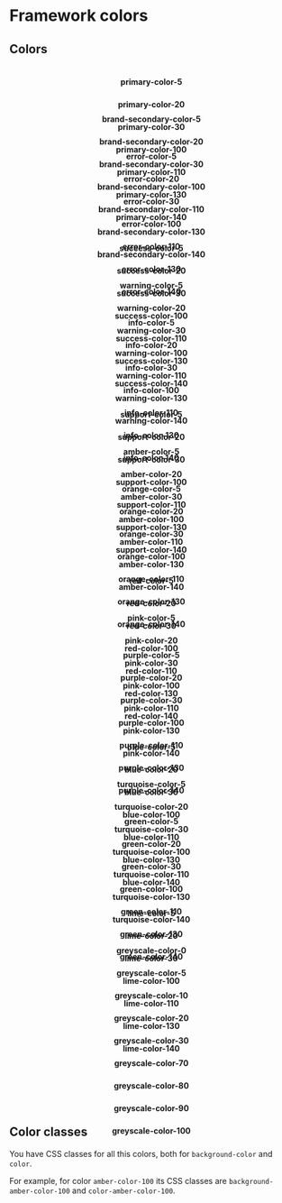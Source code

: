 <style lang="scss">
body {
    overflow-x: scroll !important;
    overflow-y: scroll !important;
}

@import "@/scss/custom/base-theme/utilities/_colors.scss";
@import "@/scss/custom/base-theme/utilities/_grid.scss";

.color-row {
    height: 295px;
}
.color-block {
    height: 50px;
    padding: 0.5rem;
}
.color {
    height: 40px;
    display: flex;
    align-items: center;
    justify-content: center;
    font-weight: 700;
}
.letter-black {
    color: $greyscale-color-90;
}
.letter-white {
    color: $greyscale-color-5;
}
</style>

# Framework colors

## Colors

<div class="row color-row">
    <div class="color-block col-4">
        <div class="color letter-black background-primary-color-5">primary-color-5</div>
        <div class="color letter-black background-primary-color-20">primary-color-20</div>
        <div class="color letter-black background-primary-color-30">primary-color-30</div>
        <div class="color letter-white background-primary-color-100">primary-color-100</div>
        <div class="color letter-white background-primary-color-110">primary-color-110</div>
        <div class="color letter-white background-primary-color-130">primary-color-130</div>
        <div class="color letter-white background-primary-color-140">primary-color-140</div>
    </div>
    <div class="color-block col-4">
        <div class="color letter-black background-brand-secondary-color-5">brand-secondary-color-5</div>
        <div class="color letter-black background-brand-secondary-color-20">brand-secondary-color-20</div>
        <div class="color letter-black background-brand-secondary-color-30">brand-secondary-color-30</div>
        <div class="color letter-white background-brand-secondary-color-100">brand-secondary-color-100</div>
        <div class="color letter-white background-brand-secondary-color-110">brand-secondary-color-110</div>
        <div class="color letter-white background-brand-secondary-color-130">brand-secondary-color-130</div>
        <div class="color letter-white background-brand-secondary-color-140">brand-secondary-color-140</div>
    </div>
    <div class="color-block col-4">
        <div class="color letter-black background-error-color-5">error-color-5</div>
        <div class="color letter-black background-error-color-20">error-color-20</div>
        <div class="color letter-black background-error-color-30">error-color-30</div>
        <div class="color letter-white background-error-color-100">error-color-100</div>
        <div class="color letter-white background-error-color-110">error-color-110</div>
        <div class="color letter-white background-error-color-130">error-color-130</div>
        <div class="color letter-white background-error-color-140">error-color-140</div>
    </div>
</div>

<div class="row color-row">
    <div class="color-block col-4">
        <div class="color letter-black background-success-color-5">success-color-5</div>
        <div class="color letter-black background-success-color-20">success-color-20</div>
        <div class="color letter-black background-success-color-30">success-color-30</div>
        <div class="color letter-white background-success-color-100">success-color-100</div>
        <div class="color letter-white background-success-color-110">success-color-110</div>
        <div class="color letter-white background-success-color-130">success-color-130</div>
        <div class="color letter-white background-success-color-140">success-color-140</div>
    </div>
    <div class="color-block col-4">
        <div class="color letter-black background-warning-color-5">warning-color-5</div>
        <div class="color letter-black background-warning-color-20">warning-color-20</div>
        <div class="color letter-black background-warning-color-30">warning-color-30</div>
        <div class="color letter-white background-warning-color-100">warning-color-100</div>
        <div class="color letter-white background-warning-color-110">warning-color-110</div>
        <div class="color letter-white background-warning-color-130">warning-color-130</div>
        <div class="color letter-white background-warning-color-140">warning-color-140</div>
    </div>
    <div class="color-block col-4">
        <div class="color letter-black background-info-color-5">info-color-5</div>
        <div class="color letter-black background-info-color-20">info-color-20</div>
        <div class="color letter-black background-info-color-30">info-color-30</div>
        <div class="color letter-white background-info-color-100">info-color-100</div>
        <div class="color letter-white background-info-color-110">info-color-110</div>
        <div class="color letter-white background-info-color-130">info-color-130</div>
        <div class="color letter-white background-info-color-140">info-color-140</div>
    </div>
</div>

<div class="row color-row">
    <div class="color-block col-4">
        <div class="color letter-black background-support-color-5">support-color-5</div>
        <div class="color letter-black background-support-color-20">support-color-20</div>
        <div class="color letter-black background-support-color-30">support-color-30</div>
        <div class="color letter-white background-support-color-100">support-color-100</div>
        <div class="color letter-white background-support-color-110">support-color-110</div>
        <div class="color letter-white background-support-color-130">support-color-130</div>
        <div class="color letter-white background-support-color-140">support-color-140</div>
    </div>
    <div class="color-block col-4">
        <div class="color letter-black background-amber-color-5">amber-color-5</div>
        <div class="color letter-black background-amber-color-20">amber-color-20</div>
        <div class="color letter-black background-amber-color-30">amber-color-30</div>
        <div class="color letter-white background-amber-color-100">amber-color-100</div>
        <div class="color letter-white background-amber-color-110">amber-color-110</div>
        <div class="color letter-white background-amber-color-130">amber-color-130</div>
        <div class="color letter-white background-amber-color-140">amber-color-140</div>
    </div>
    <div class="color-block col-4">
        <div class="color letter-black background-orange-color-5">orange-color-5</div>
        <div class="color letter-black background-orange-color-20">orange-color-20</div>
        <div class="color letter-black background-orange-color-30">orange-color-30</div>
        <div class="color letter-white background-orange-color-100">orange-color-100</div>
        <div class="color letter-white background-orange-color-110">orange-color-110</div>
        <div class="color letter-white background-orange-color-130">orange-color-130</div>
        <div class="color letter-white background-orange-color-140">orange-color-140</div>
    </div>
</div>

<div class="row color-row">
    <div class="color-block col-4">
        <div class="color letter-black background-red-color-5">red-color-5</div>
        <div class="color letter-black background-red-color-20">red-color-20</div>
        <div class="color letter-black background-red-color-30">red-color-30</div>
        <div class="color letter-white background-red-color-100">red-color-100</div>
        <div class="color letter-white background-red-color-110">red-color-110</div>
        <div class="color letter-white background-red-color-130">red-color-130</div>
        <div class="color letter-white background-red-color-140">red-color-140</div>
    </div>
    <div class="color-block col-4">
        <div class="color letter-black background-pink-color-5">pink-color-5</div>
        <div class="color letter-black background-pink-color-20">pink-color-20</div>
        <div class="color letter-black background-pink-color-30">pink-color-30</div>
        <div class="color letter-white background-pink-color-100">pink-color-100</div>
        <div class="color letter-white background-pink-color-110">pink-color-110</div>
        <div class="color letter-white background-pink-color-130">pink-color-130</div>
        <div class="color letter-white background-pink-color-140">pink-color-140</div>
    </div>
    <div class="color-block col-4">
        <div class="color letter-black background-purple-color-5">purple-color-5</div>
        <div class="color letter-black background-purple-color-20">purple-color-20</div>
        <div class="color letter-black background-purple-color-30">purple-color-30</div>
        <div class="color letter-white background-purple-color-100">purple-color-100</div>
        <div class="color letter-white background-purple-color-110">purple-color-110</div>
        <div class="color letter-white background-purple-color-130">purple-color-130</div>
        <div class="color letter-white background-purple-color-140">purple-color-140</div>
    </div>
</div>

<div class="row color-row">
    <div class="color-block col-4">
        <div class="color letter-black background-blue-color-5">blue-color-5</div>
        <div class="color letter-black background-blue-color-20">blue-color-20</div>
        <div class="color letter-black background-blue-color-30">blue-color-30</div>
        <div class="color letter-white background-blue-color-100">blue-color-100</div>
        <div class="color letter-white background-blue-color-110">blue-color-110</div>
        <div class="color letter-white background-blue-color-130">blue-color-130</div>
        <div class="color letter-white background-blue-color-140">blue-color-140</div>
    </div>
    <div class="color-block col-4">
        <div class="color letter-black background-turquoise-color-5">turquoise-color-5</div>
        <div class="color letter-black background-turquoise-color-20">turquoise-color-20</div>
        <div class="color letter-black background-turquoise-color-30">turquoise-color-30</div>
        <div class="color letter-white background-turquoise-color-100">turquoise-color-100</div>
        <div class="color letter-white background-turquoise-color-110">turquoise-color-110</div>
        <div class="color letter-white background-turquoise-color-130">turquoise-color-130</div>
        <div class="color letter-white background-turquoise-color-140">turquoise-color-140</div>
    </div>
    <div class="color-block col-4">
        <div class="color letter-black background-green-color-5">green-color-5</div>
        <div class="color letter-black background-green-color-20">green-color-20</div>
        <div class="color letter-black background-green-color-30">green-color-30</div>
        <div class="color letter-white background-green-color-100">green-color-100</div>
        <div class="color letter-white background-green-color-110">green-color-110</div>
        <div class="color letter-white background-green-color-130">green-color-130</div>
        <div class="color letter-white background-green-color-140">green-color-140</div>
    </div>
</div>

<div class="row color-row" style="height: 375px;">
    <div class="color-block col-4">
        <div class="color letter-black background-lime-color-5">lime-color-5</div>
        <div class="color letter-black background-lime-color-20">lime-color-20</div>
        <div class="color letter-black background-lime-color-30">lime-color-30</div>
        <div class="color letter-white background-lime-color-100">lime-color-100</div>
        <div class="color letter-white background-lime-color-110">lime-color-110</div>
        <div class="color letter-white background-lime-color-130">lime-color-130</div>
        <div class="color letter-white background-lime-color-140">lime-color-140</div>
    </div>
    <div class="color-block col-4">
        <div class="color letter-black background-greyscale-color-0">greyscale-color-0</div>
        <div class="color letter-black background-greyscale-color-5">greyscale-color-5</div>
        <div class="color letter-black background-greyscale-color-10">greyscale-color-10</div>
        <div class="color letter-black background-greyscale-color-20">greyscale-color-20</div>
        <div class="color letter-black background-greyscale-color-30">greyscale-color-30</div>
        <div class="color letter-white background-greyscale-color-70">greyscale-color-70</div>
        <div class="color letter-white background-greyscale-color-80">greyscale-color-80</div>
        <div class="color letter-white background-greyscale-color-90">greyscale-color-90</div>
        <div class="color letter-white background-greyscale-color-100">greyscale-color-100</div>
    </div>
</div>

## Color classes

You have CSS classes for all this colors, both for `background-color` and `color`.

For example, for color `amber-color-100` its CSS classes are `background-amber-color-100` and `color-amber-color-100`.